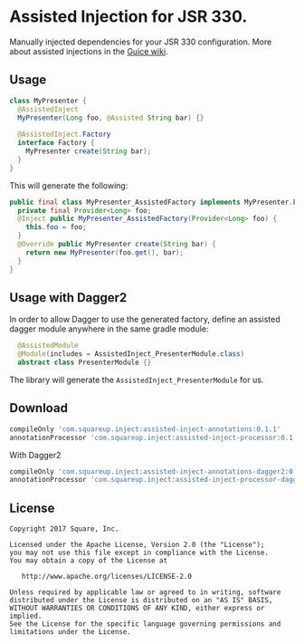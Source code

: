 Assisted Injection for JSR 330.
============

Manually injected dependencies for your JSR 330 configuration. More about assisted injections in the [Guice wiki](https://github.com/google/guice/wiki/AssistedInject).

Usage
------------
```java
class MyPresenter {
  @AssistedInject
  MyPresenter(Long foo, @Assisted String bar) {}
  
  @AssistedInject.Factory
  interface Factory {
    MyPresenter create(String bar);
  }
}
```
This will generate the following:
```java
public final class MyPresenter_AssistedFactory implements MyPresenter.Factory {
  private final Provider<Long> foo;
  @Inject public MyPresenter_AssistedFactory(Provider<Long> foo) {
    this.foo = foo;
  }
  @Override public MyPresenter create(String bar) {
    return new MyPresenter(foo.get(), bar);
  }
}
```

Usage with Dagger2
------------
In order to allow Dagger to use the generated factory, define an assisted dagger module anywhere in the same gradle module:
```java
  @AssistedModule
  @Module(includes = AssistedInject_PresenterModule.class)
  abstract class PresenterModule {}
```
The library will generate the `AssistedInject_PresenterModule` for us. 

Download
------------
```groovy
compileOnly 'com.squareup.inject:assisted-inject-annotations:0.1.1'
annotationProcessor 'com.squareup.inject:assisted-inject-processor:0.1.1'
```
With Dagger2
```groovy
compileOnly 'com.squareup.inject:assisted-inject-annotations-dagger2:0.1.1'
annotationProcessor 'com.squareup.inject:assisted-inject-processor-dagger2:0.1.1'
```

License
------------

    Copyright 2017 Square, Inc.

    Licensed under the Apache License, Version 2.0 (the "License");
    you may not use this file except in compliance with the License.
    You may obtain a copy of the License at

       http://www.apache.org/licenses/LICENSE-2.0

    Unless required by applicable law or agreed to in writing, software
    distributed under the License is distributed on an "AS IS" BASIS,
    WITHOUT WARRANTIES OR CONDITIONS OF ANY KIND, either express or implied.
    See the License for the specific language governing permissions and
    limitations under the License.

